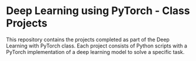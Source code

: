 # Deep Learning using PyTorch - Class Projects
This repository contains the projects completed as part of the Deep Learning with PyTorch class. Each project consists of Python scripts with a PyTorch implementation of a deep learning model to solve a specific task.

